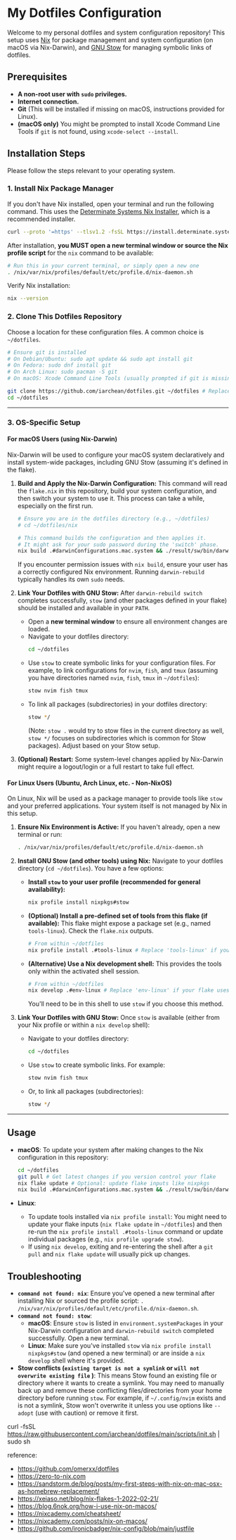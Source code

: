 # My Dotfiles Configuration

Welcome to my personal dotfiles and system configuration repository! This setup uses [Nix](https://nixos.org/) for package management and system configuration (on macOS via Nix-Darwin), and [GNU Stow](https://www.gnu.org/software/stow/) for managing symbolic links of dotfiles.

## Prerequisites

*   **A non-root user with `sudo` privileges.**
*   **Internet connection.**
*   **Git** (This will be installed if missing on macOS, instructions provided for Linux).
*   **(macOS only)** You might be prompted to install Xcode Command Line Tools if `git` is not found, using `xcode-select --install`.

## Installation Steps

Please follow the steps relevant to your operating system.

### 1. Install Nix Package Manager

If you don't have Nix installed, open your terminal and run the following command. This uses the [Determinate Systems Nix Installer](https://determinate.systems/posts/determinate-nix-installer), which is a recommended installer.

```bash
curl --proto '=https' --tlsv1.2 -fsSL https://install.determinate.systems/nix | sh -s -- install
```

After installation, **you MUST open a new terminal window or source the Nix profile script** for the `nix` command to be available:

```bash
# Run this in your current terminal, or simply open a new one
. /nix/var/nix/profiles/default/etc/profile.d/nix-daemon.sh
```

Verify Nix installation:
```bash
nix --version
```

### 2. Clone This Dotfiles Repository

Choose a location for these configuration files. A common choice is `~/dotfiles`.

```bash
# Ensure git is installed
# On Debian/Ubuntu: sudo apt update && sudo apt install git
# On Fedora: sudo dnf install git
# On Arch Linux: sudo pacman -S git
# On macOS: Xcode Command Line Tools (usually prompted if git is missing) should provide it.

git clone https://github.com/iarchean/dotfiles.git ~/dotfiles # Replace with your repo URL if different
cd ~/dotfiles
```

---

### 3. OS-Specific Setup

#### For macOS Users (using Nix-Darwin)

Nix-Darwin will be used to configure your macOS system declaratively and install system-wide packages, including GNU Stow (assuming it's defined in the flake).

1.  **Build and Apply the Nix-Darwin Configuration:**
    This command will read the `flake.nix` in this repository, build your system configuration, and then switch your system to use it. This process can take a while, especially on the first run.

    ```bash
    # Ensure you are in the dotfiles directory (e.g., ~/dotfiles)
    # cd ~/dotfiles/nix

    # This command builds the configuration and then applies it.
    # It might ask for your sudo password during the 'switch' phase.
    nix build .#darwinConfigurations.mac.system && ./result/sw/bin/darwin-rebuild switch --flake .#mac
    ```
    If you encounter permission issues with `nix build`, ensure your user has a correctly configured Nix environment. Running `darwin-rebuild` typically handles its own `sudo` needs.

2.  **Link Your Dotfiles with GNU Stow:**
    After `darwin-rebuild switch` completes successfully, `stow` (and other packages defined in your flake) should be installed and available in your `PATH`.

    *   Open a **new terminal window** to ensure all environment changes are loaded.
    *   Navigate to your dotfiles directory:
        ```bash
        cd ~/dotfiles
        ```
    *   Use `stow` to create symbolic links for your configuration files. For example, to link configurations for `nvim`, `fish`, and `tmux` (assuming you have directories named `nvim`, `fish`, `tmux` in `~/dotfiles`):
        ```bash
        stow nvim fish tmux
        ```
    *   To link all packages (subdirectories) in your dotfiles directory:
        ```bash
        stow */
        ```
        (Note: `stow .` would try to stow files in the current directory as well, `stow */` focuses on subdirectories which is common for Stow packages). Adjust based on your Stow setup.

3.  **(Optional) Restart:** Some system-level changes applied by Nix-Darwin might require a logout/login or a full restart to take full effect.

#### For Linux Users (Ubuntu, Arch Linux, etc. - Non-NixOS)

On Linux, Nix will be used as a package manager to provide tools like `stow` and your preferred applications. Your system itself is not managed by Nix in this setup.

1.  **Ensure Nix Environment is Active:**
    If you haven't already, open a new terminal or run:
    ```bash
    . /nix/var/nix/profiles/default/etc/profile.d/nix-daemon.sh
    ```

2.  **Install GNU Stow (and other tools) using Nix:**
    Navigate to your dotfiles directory (`cd ~/dotfiles`). You have a few options:

    *   **Install `stow` to your user profile (recommended for general availability):**
        ```bash
        nix profile install nixpkgs#stow
        ```
    *   **(Optional) Install a pre-defined set of tools from this flake (if available):**
        This flake might expose a package set (e.g., named `tools-linux`). Check the `flake.nix` outputs.
        ```bash
        # From within ~/dotfiles
        nix profile install .#tools-linux # Replace 'tools-linux' if your flake uses a different name
        ```
    *   **(Alternative) Use a Nix development shell:**
        This provides the tools only within the activated shell session.
        ```bash
        # From within ~/dotfiles
        nix develop .#env-linux # Replace 'env-linux' if your flake uses a different name
        ```
        You'll need to be in this shell to use `stow` if you choose this method.

3.  **Link Your Dotfiles with GNU Stow:**
    Once `stow` is available (either from your Nix profile or within a `nix develop` shell):

    *   Navigate to your dotfiles directory:
        ```bash
        cd ~/dotfiles
        ```
    *   Use `stow` to create symbolic links. For example:
        ```bash
        stow nvim fish tmux
        ```
    *   Or, to link all packages (subdirectories):
        ```bash
        stow */
        ```

---

## Usage

*   **macOS**: To update your system after making changes to the Nix configuration in this repository:
    ```bash
    cd ~/dotfiles
    git pull # Get latest changes if you version control your flake
    nix flake update # Optional: update flake inputs like nixpkgs
    nix build .#darwinConfigurations.mac.system && ./result/sw/bin/darwin-rebuild switch --flake .#mac
    ```

*   **Linux**:
    *   To update tools installed via `nix profile install`: You might need to update your flake inputs (`nix flake update` in `~/dotfiles`) and then re-run the `nix profile install .#tools-linux` command or update individual packages (e.g., `nix profile upgrade stow`).
    *   If using `nix develop`, exiting and re-entering the shell after a `git pull` and `nix flake update` will usually pick up changes.

## Troubleshooting

*   **`command not found: nix`**: Ensure you've opened a new terminal after installing Nix or sourced the profile script: `. /nix/var/nix/profiles/default/etc/profile.d/nix-daemon.sh`.
*   **`command not found: stow`**:
    *   **macOS**: Ensure `stow` is listed in `environment.systemPackages` in your Nix-Darwin configuration and `darwin-rebuild switch` completed successfully. Open a new terminal.
    *   **Linux**: Make sure you've installed `stow` via `nix profile install nixpkgs#stow` (and opened a new terminal) or are inside a `nix develop` shell where it's provided.
*   **Stow conflicts (`existing target is not a symlink` or `will not overwrite existing file` )**: This means Stow found an existing file or directory where it wants to create a symlink. You may need to manually back up and remove these conflicting files/directories from your home directory before running `stow`. For example, if `~/.config/nvim` exists and is not a symlink, Stow won't overwrite it unless you use options like `--adopt` (use with caution) or remove it first.


curl -fsSL https://raw.githubusercontent.com/iarchean/dotfiles/main/scripts/init.sh | sudo sh

reference:
- https://github.com/omerxx/dotfiles
- https://zero-to-nix.com
- https://sandstorm.de/blog/posts/my-first-steps-with-nix-on-mac-osx-as-homebrew-replacement/
- https://xeiaso.net/blog/nix-flakes-1-2022-02-21/
- https://blog.6nok.org/how-i-use-nix-on-macos/
- https://nixcademy.com/cheatsheet/
- https://nixcademy.com/posts/nix-on-macos/
- https://github.com/ironicbadger/nix-config/blob/main/justfile
